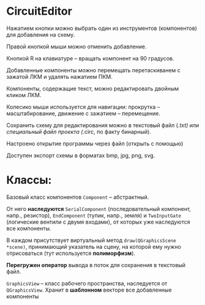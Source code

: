# CircuitEditor

Нажатием кнопки можно выбрать один из инструментов (компонентов) для добавления на схему.

Правой кнопкой мыши можно отменить добавление.

Кнопкой R на клавиатуре – вращать компонент на 90 градусов.

Добавленные компоненты можно перемещать перетаскиванем с зажатой ЛКМ и удалять нажатием ПКМ.

Компоненты, содержащие текст, можно редактировать двойным кликом ЛКМ.

Колесико мыши используется для навигации: прокрутка – масштабирование, движение с зажатием – перемещение.



Сохранить схему для редактирования можно в текстовый файл (*.txt) или специальный файл проекта (*.circ, по факту бинарный).

Настроено открытие программы через файл (открыть с помощью)

Доступен экспорт схемы в форматах bmp, jpg, png, svg.

Классы:
=======
Базовый класс компонентов `Component` – абстрактный.

От него **наследуются** `SerialComponent` (последовательный компонент, напр., резистор), `EndComponent` (тупик, напр., земля) и `TwoInputGate` (логические вентили с двумя входами), от которых уже наследуются все компоненты.

В каждом присутствует виртуальный метод `draw(QGraphicsScene *scene)`, принимающий указатель на сцену, на которой ему нужно отрисоваться (тут используется **полиморфизм**).

**Перегружен оператор** вывода в поток для сохранения в текстовый файл.

`GraphicsView` – класс рабочего пространства, наследуется от `QGraphicsView`. Хранит в **шаблонном** векторе все добавленные компоненты
